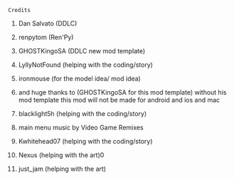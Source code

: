    Credits

1. Dan Salvato (DDLC)

2. renpytom (Ren'Py)

3. GHOSTKingoSA (DDLC new mod template)

4. LyllyNotFound (helping with the coding/story)

6. ironmouse (for the model idea/ mod idea)

7. and huge thanks to (GHOSTKingoSA for this mod template) without his mod template this mod will not be made for android and ios and mac

8. blacklight5h (helping with the coding/story)

9.  main menu music by Video Game Remixes 

10. Kwhitehead07 (helping with the coding/story) 

11. Nexus (helping with the art)0

12. just_jam (helping with the art)

